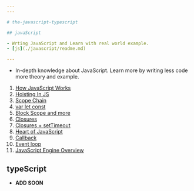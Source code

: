 ```yaml
---
---

# the-javascript-typescript

## javaScript

- Wrting JavaScript and Learn with real world example.
- [js](./javascript/readme.md)

---
```


- In-depth knowledge about JavaScript. Learn more by writing less code more theory and example.

1. [How JavaScript Works](./Namaste-JavaScript/01-How-JavaScript-Works/readme.md)
2. [Hoisting In JS](./Namaste-JavaScript/02-Hoisting-In-JS/readme.md)
3. [Scope Chain](./Namaste-JavaScript/05-pure-basics-of-js/01-scope-chain-more.md)
4. [var let const](./Namaste-JavaScript/05-pure-basics-of-js/02-var-let-const.md)
5. [Block Scope and more](./Namaste-JavaScript/05-pure-basics-of-js/03-block-scopes-shadow.md)
6. [Closures](./Namaste-JavaScript/05-pure-basics-of-js/04-closures.md)
7. [Closures + setTimeout](./Namaste-JavaScript/05-pure-basics-of-js/05-closures_and_setTimeout.md)
8. [Heart of JavaScript](./Namaste-JavaScript/05-pure-basics-of-js/06-heart-of-js-function.md)
9. [Callback](./Namaste-JavaScript/05-pure-basics-of-js/07-call-back-functions.md)
10. [Event loop](./Namaste-JavaScript/05-pure-basics-of-js/08-event-loop.md)
11. [JavaScript Engine Overview](./Namaste-JavaScript/05-pure-basics-of-js/09-JS-Engine-overview.md)

## typeScript

- **ADD SOON**
